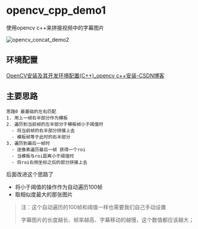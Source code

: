 # opencv_cpp_demo1

使用opencv c++来拼接视频中的字幕图片

![opencv_concat_demo2](README.assets/opencv_concat_demo2.gif)

## 环境配置

[OpenCV安装及其开发环境配置(C++)_opencv c++安装-CSDN博客](https://blog.csdn.net/m0_61897853/article/details/122609454)

## 主要思路

```
思路0 最基础的左右匹配
1. 用上一帧右半部分作为模板
2. 遍历到当前帧的左半部分于模板帧小于阈值时
  - 将当前帧的右半部分拼接上去
  - 模板帧等于此时的右半部分
3. 遍历到最后一帧时
  - 逐像素遍历最后一帧 获得一个roi
  - 当模板与roi距离小于阈值时
  - 将roi右侧坐标之后的部分拼接上去
```

后面改进这个思路了

- 将小于阈值的操作作为自动遍历100帧
- 取相似度最大的那张图片

> 注：这个自动遍历的100帧和阈值一样也需要我们自己手动设置 
>
> 字幕图片的长度越长、帧率越高、字幕移动的越慢，这个数值都应该越大；